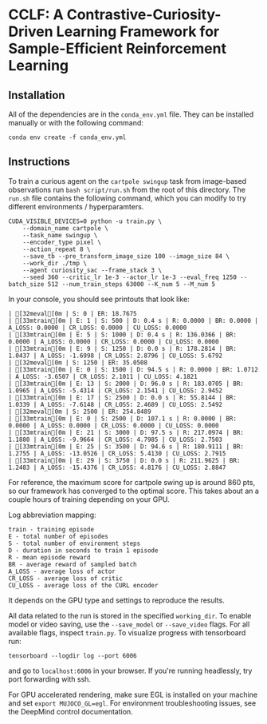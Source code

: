 # CCLF: A Contrastive-Curiosity-Driven Learning Framework for Sample-Efficient Reinforcement Learning



## Installation 

All of the dependencies are in the `conda_env.yml` file. They can be installed manually or with the following command:

```
conda env create -f conda_env.yml
```

## Instructions
To train a curious agent on the `cartpole swingup` task from image-based observations run `bash script/run.sh` from the root of this directory. The `run.sh` file contains the following command, which you can modify to try different environments / hyperparamters.
```
CUDA_VISIBLE_DEVICES=0 python -u train.py \
    --domain_name cartpole \
    --task_name swingup \
    --encoder_type pixel \
    --action_repeat 8 \
    --save_tb --pre_transform_image_size 100 --image_size 84 \
    --work_dir ./tmp \
    --agent curiosity_sac --frame_stack 3 \
    --seed 360 --critic_lr 1e-3 --actor_lr 1e-3 --eval_freq 1250 --batch_size 512 --num_train_steps 63000 --K_num 5 --M_num 5
```

In your console, you should see printouts that look like:

```
| [32meval[0m | S: 0 | ER: 18.7675
| [33mtrain[0m | E: 1 | S: 500 | D: 0.4 s | R: 0.0000 | BR: 0.0000 | A_LOSS: 0.0000 | CR_LOSS: 0.0000 | CU_LOSS: 0.0000
| [33mtrain[0m | E: 5 | S: 1000 | D: 0.4 s | R: 136.0366 | BR: 0.0000 | A_LOSS: 0.0000 | CR_LOSS: 0.0000 | CU_LOSS: 0.0000
| [33mtrain[0m | E: 9 | S: 1250 | D: 0.0 s | R: 178.2814 | BR: 1.0437 | A_LOSS: -1.6998 | CR_LOSS: 2.8796 | CU_LOSS: 5.6792
| [32meval[0m | S: 1250 | ER: 35.0508
| [33mtrain[0m | E: 0 | S: 1500 | D: 94.5 s | R: 0.0000 | BR: 1.0712 | A_LOSS: -3.6507 | CR_LOSS: 2.1011 | CU_LOSS: 4.1821
| [33mtrain[0m | E: 13 | S: 2000 | D: 96.0 s | R: 183.0705 | BR: 1.0965 | A_LOSS: -5.4314 | CR_LOSS: 2.1541 | CU_LOSS: 2.9452
| [33mtrain[0m | E: 17 | S: 2500 | D: 0.0 s | R: 55.8144 | BR: 1.0339 | A_LOSS: -7.6148 | CR_LOSS: 2.4689 | CU_LOSS: 2.5492
| [32meval[0m | S: 2500 | ER: 254.8489
| [33mtrain[0m | E: 0 | S: 2500 | D: 107.1 s | R: 0.0000 | BR: 0.0000 | A_LOSS: 0.0000 | CR_LOSS: 0.0000 | CU_LOSS: 0.0000
| [33mtrain[0m | E: 21 | S: 3000 | D: 97.5 s | R: 217.0974 | BR: 1.1880 | A_LOSS: -9.9664 | CR_LOSS: 4.7985 | CU_LOSS: 2.7503
| [33mtrain[0m | E: 25 | S: 3500 | D: 94.6 s | R: 180.9111 | BR: 1.2755 | A_LOSS: -13.0526 | CR_LOSS: 5.4130 | CU_LOSS: 2.7915
| [33mtrain[0m | E: 29 | S: 3750 | D: 0.0 s | R: 211.9625 | BR: 1.2483 | A_LOSS: -15.4376 | CR_LOSS: 4.8176 | CU_LOSS: 2.8847
```

For reference, the maximum score for cartpole swing up is around 860 pts, so our framework has converged to the optimal score. This takes about an a couple hours of training depending on your GPU. 

Log abbreviation mapping:

```
train - training episode
E - total number of episodes 
S - total number of environment steps
D - duration in seconds to train 1 episode
R - mean episode reward
BR - average reward of sampled batch
A_LOSS - average loss of actor
CR_LOSS - average loss of critic
CU_LOSS - average loss of the CURL encoder
```
It depends on the GPU type and settings to reproduce the results.

All data related to the run is stored in the specified `working_dir`. To enable model or video saving, use the `--save_model` or `--save_video` flags. For all available flags, inspect `train.py`. To visualize progress with tensorboard run:

```
tensorboard --logdir log --port 6006
```

and go to `localhost:6006` in your browser. If you're running headlessly, try port forwarding with ssh. 

For GPU accelerated rendering, make sure EGL is installed on your machine and set `export MUJOCO_GL=egl`. For environment troubleshooting issues, see the DeepMind control documentation.
